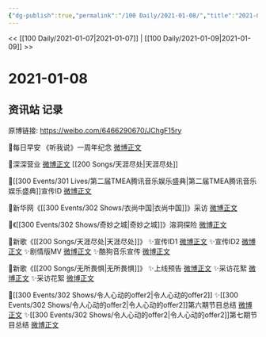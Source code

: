 ```yaml
---
{"dg-publish":true,"permalink":"/100 Daily/2021-01-08/","title":"2021-01-08","created":"2023-04-08T20:46:19.494+08:00","updated":"2023-04-08T20:47:37.906+08:00"}
---
```



<< [[100 Daily/2021-01-07\|2021-01-07]] | [[100 Daily/2021-01-09\|2021-01-09]] >>

# 2021-01-08

## 资讯站 记录

原博链接: https://weibo.com/6466290670/JChgF15ry

🌟每日早安
《听我说》一周年纪念 [微博正文](https://m.weibo.cn/6466290670/4591010879118426)

🌟深深营业 [微博正文](https://m.weibo.cn/6466290670/4591127380628441) [[200 Songs/天涯尽处\|天涯尽处]]

🌟[[300 Events/301 Lives/第二届TMEA腾讯音乐娱乐盛典\|第二届TMEA腾讯音乐娱乐盛典]]宣传ID [微博正文](https://m.weibo.cn/6466290670/4591100616258487)

🌟新华网《[[300 Events/302 Shows/衣尚中国\|衣尚中国]]》采访 [微博正文](https://m.weibo.cn/6466290670/4591134636771234)

🌟《[[300 Events/302 Shows/奇妙之城\|奇妙之城]]》溶洞探险 [微博正文](https://m.weibo.cn/6466290670/4591159056010133)

🌟新歌《[[200 Songs/天涯尽处\|天涯尽处]]》
✨宣传ID1 [微博正文](https://m.weibo.cn/6466290670/4591036212716970)
✨宣传ID2 [微博正文](https://m.weibo.cn/6466290670/4591107923776673)
✨剧情版MV [微博正文](https://m.weibo.cn/6466290670/4591104999559679)
✨酷狗音乐宣传 [微博正文](https://m.weibo.cn/6466290670/4591037220393508)

🌟新歌《[[200 Songs/无所畏惧\|无所畏惧]]》
✨上线预告 [微博正文](https://m.weibo.cn/6466290670/4591072556351704)
✨采访花絮 [微博正文](https://m.weibo.cn/6466290670/4591076138298203)
✨采访花絮 [微博正文](https://m.weibo.cn/6466290670/4591109587867932)

🌟[[300 Events/302 Shows/令人心动的offer2\|令人心动的offer2]]
✨[[300 Events/302 Shows/令人心动的offer2\|令人心动的offer2]]第六期节目总结 [微博正文](https://m.weibo.cn/6466290670/4591235984264324)
✨[[300 Events/302 Shows/令人心动的offer2\|令人心动的offer2]]第七期节目总结 [微博正文](https://m.weibo.cn/6466290670/4591237581767298)
